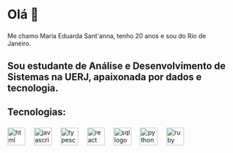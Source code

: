 <h1 align="left"> Olá 👋</h1>

###

<p align="left">Me chamo Maria Eduarda Sant'anna, tenho 20 anos e sou do Rio de Janeiro.</p>

###

<h2 align="left">Sou estudante de Análise e Desenvolvimento de Sistemas na UERJ, apaixonada por dados e tecnologia.</h2>

###

###

<h2 align="left">Tecnologias:</h2>

###

<div align="left">
  <img src="https://icongr.am/devicon/html5-original.svg?size=128&color=currentColor" height = "40" alt="html logo" />
  <img width="12" />
  <img src="https://cdn.jsdelivr.net/gh/devicons/devicon/icons/javascript/javascript-original.svg" height="40" alt="javascript logo"  />
  <img width="12" />
  <img src="https://cdn.jsdelivr.net/gh/devicons/devicon/icons/typescript/typescript-original.svg" height="40" alt="typescript logo"  />
  <img width="12" />
  <img src="https://cdn.jsdelivr.net/gh/devicons/devicon/icons/react/react-original.svg" height="40" alt="react logo"  />
  <img width="12" />
  <img src="https://icongr.am/devicon/mysql-original.svg?size=128&color=currentColor" height = "40" alt="sql logo" />
  <img width="12" />
  <img src="https://icongr.am/devicon/python-original.svg?size=128&color=currentColor" height = "40" alt="python logo" />
  <img width="12" />
  <img src="https://icongr.am/devicon/ruby-original.svg?size=128&color=currentColor" height = "40" alt="ruby logo" />
  <img width="12" />


  
</div>

###
